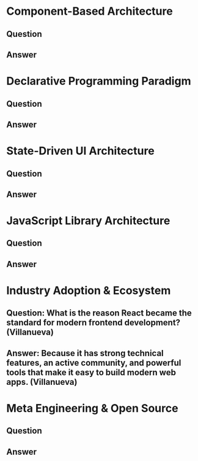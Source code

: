 # Component-Based Architecture

## Question

## Answer




# Declarative Programming Paradigm

## Question

## Answer




# State-Driven UI Architecture

## Question

## Answer




# JavaScript Library Architecture

## Question

## Answer




# Industry Adoption & Ecosystem

## Question: What is the reason React became the standard for modern frontend development? (Villanueva)

## Answer: Because it has strong technical features, an active community, and powerful tools that make it easy to build modern web apps. (Villanueva)




# Meta Engineering & Open Source

## Question

## Answer


